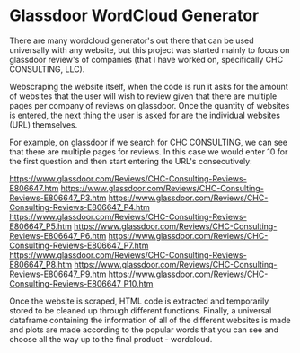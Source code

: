 # Glassdoor WordCloud Generator
There are many wordcloud generator's out there that can be used universally with any website, but this project was started mainly to focus on glassdoor review's of companies (that I have worked on, specifically CHC CONSULTING, LLC). 

Webscraping the website itself, when the code is run it asks for the amount of websites that the user will wish to review given that there are multiple pages per company of reviews on glassdoor. Once the quantity of websites is entered, the next thing the user is asked for are the individual websites (URL) themselves. 

For example, on glassdoor if we search for CHC CONSULTING, we can see that there are multiple pages for reviews. 
In this case we would enter 10 for the first question and then start entering the URL's consecutively: 

https://www.glassdoor.com/Reviews/CHC-Consulting-Reviews-E806647.htm
https://www.glassdoor.com/Reviews/CHC-Consulting-Reviews-E806647_P3.htm
https://www.glassdoor.com/Reviews/CHC-Consulting-Reviews-E806647_P4.htm
https://www.glassdoor.com/Reviews/CHC-Consulting-Reviews-E806647_P5.htm
https://www.glassdoor.com/Reviews/CHC-Consulting-Reviews-E806647_P6.htm
https://www.glassdoor.com/Reviews/CHC-Consulting-Reviews-E806647_P7.htm
https://www.glassdoor.com/Reviews/CHC-Consulting-Reviews-E806647_P8.htm
https://www.glassdoor.com/Reviews/CHC-Consulting-Reviews-E806647_P9.htm
https://www.glassdoor.com/Reviews/CHC-Consulting-Reviews-E806647_P10.htm

Once the website is scraped, HTML code is extracted and temporarily stored to be cleaned up through different functions.
Finally, a universal dataframe containing the information of all of the different websites is made and plots are made according to the popular words that you can see and choose all the way up to the final product - wordcloud. 
